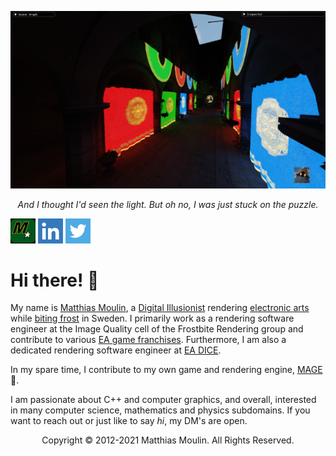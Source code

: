 <p align="center"><img src="https://github.com/matt77hias/MAGE-Meta/blob/master/res/Example 4.png"></p>

<p align="center"><i>And I thought I'd seen the light. But oh no, I was just stuck on the puzzle.</i></p>

[![matt77hias][icon-io]][url-io] [![LinkedIn][icon-linkedin]][url-linkedin] [![Twitter][icon-twitter]][url-twitter]

[icon-io]:       https://github.com/matt77hias/matt77hias/blob/master/Icons/icon-io.png
[icon-linkedin]: https://github.com/matt77hias/matt77hias/blob/master/Icons/icon-linkedin.png
[icon-twitter]:  https://github.com/matt77hias/matt77hias/blob/master/Icons/icon-twitter.png

[url-io]:        https://matt77hias.github.io
[url-linkedin]:  https://www.linkedin.com/in/matthias-moulin
[url-twitter]:   https://twitter.com/matt77hias

# Hi there! 👋

My name is [Matthias Moulin](https://matt77hias.github.io), a [Digital Illusionist](https://www.dice.se) rendering [electronic arts](https://www.ea.com) while [biting frost](https://www.ea.com/frostbite) in Sweden. I primarily work as a rendering software engineer at the Image Quality cell of the Frostbite Rendering group and contribute to various [EA game franchises](https://www.ea.com/frostbite/games). Furthermore, I am also a dedicated rendering software engineer at [EA DICE](https://www.dice.se/games).

In my spare time, I contribute to my own game and rendering engine, [MAGE](https://github.com/matt77hias/MAGE) 🧙.

I am passionate about C++ and computer graphics, and overall, interested in many computer science, mathematics and physics subdomains.
If you want to reach out or just like to say *hi*, my DM's are open.

<p align="center">Copyright © 2012-2021 Matthias Moulin. All Rights Reserved.</p>
